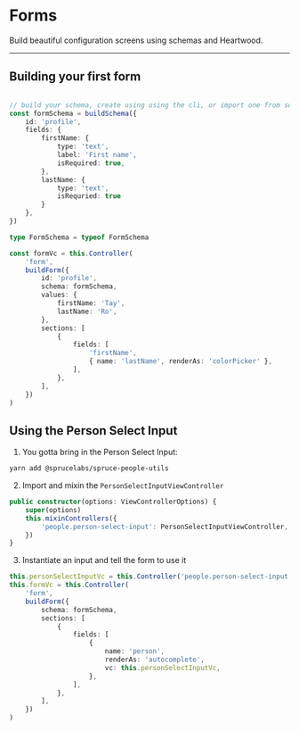 # Forms
Build beautiful configuration screens using schemas and Heartwood.
****

## Building your first form
```ts

// build your schema, create using using the cli, or import one from somewhere!
const formSchema = buildSchema({
	id: 'profile',
	fields: {
		firstName: {
			type: 'text',
			label: 'First name',
			isRequired: true,
		},
        lastName: {
            type: 'text',
            isRequried: true
        }
	},
})

type FormSchema = typeof FormSchema

const formVc = this.Controller(
    'form',
    buildForm({
        id: 'profile',
        schema: formSchema,
        values: {
            firstName: 'Tay',
            lastName: 'Ro',
        },
        sections: [
            {
                fields: [
                    'firstName',
                    { name: 'lastName', renderAs: 'colorPicker' },
                ],
            },
        ],
    })
)


```

## Using the Person Select Input

1. You gotta bring in the Person Select Input:
```bash
yarn add @sprucelabs/spruce-people-utils
```
2. Import and mixin the `PersonSelectInputViewController`
```ts
public constructor(options: ViewControllerOptions) {
    super(options)
    this.mixinControllers({
        'people.person-select-input': PersonSelectInputViewController,
    })
}
```
3. Instantiate an input and tell the form to use it
```ts
this.personSelectInputVc = this.Controller('people.person-select-input', {})
this.formVc = this.Controller(
    'form',
    buildForm({
        schema: formSchema,
        sections: [
            {
                fields: [
                    {
                        name: 'person',
                        renderAs: 'autocomplete',
                        vc: this.personSelectInputVc,
                    },
                ],
            },
        ],
    })
)

```
